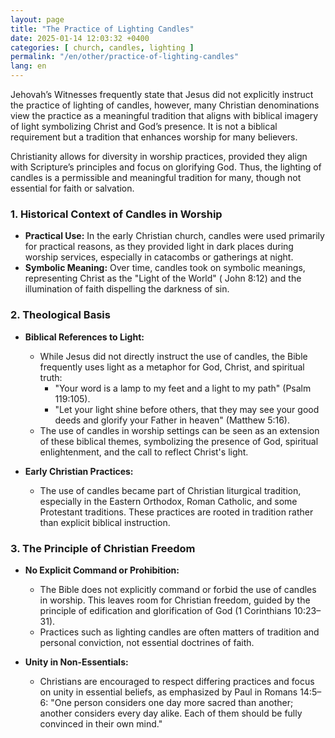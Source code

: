 ```yaml
---
layout: page
title: "The Practice of Lighting Candles"
date: 2025-01-14 12:03:32 +0400
categories: [ church, candles, lighting ]
permalink: "/en/other/practice-of-lighting-candles"
lang: en
---
```


Jehovah’s Witnesses frequently state that Jesus did not explicitly instruct the practice of lighting of candles,
however, many Christian denominations view the practice as a meaningful tradition that aligns with biblical imagery of
light symbolizing Christ and God’s presence. It is not a biblical requirement but a tradition that enhances worship for
many believers.

Christianity allows for diversity in worship practices, provided they align with Scripture’s principles and focus on
glorifying God. Thus, the lighting of candles is a permissible and meaningful tradition for many, though not essential
for faith or salvation.

<!--more-->

### **1. Historical Context of Candles in Worship**

- **Practical Use:** In the early Christian church, candles were used primarily for practical reasons, as they provided
  light in dark places during worship services, especially in catacombs or gatherings at night.
- **Symbolic Meaning:** Over time, candles took on symbolic meanings, representing Christ as the "Light of the World" (
  John 8:12) and the illumination of faith dispelling the darkness of sin.

### **2. Theological Basis**

- **Biblical References to Light:**
    - While Jesus did not directly instruct the use of candles, the Bible frequently uses light as a metaphor for God,
      Christ, and spiritual truth:
        - "Your word is a lamp to my feet and a light to my path" (Psalm 119:105).
        - "Let your light shine before others, that they may see your good deeds and glorify your Father in heaven"
          (Matthew 5:16).
    - The use of candles in worship settings can be seen as an extension of these biblical themes, symbolizing the
      presence of God, spiritual enlightenment, and the call to reflect Christ's light.

- **Early Christian Practices:**
    - The use of candles became part of Christian liturgical tradition, especially in the Eastern Orthodox, Roman
      Catholic, and some Protestant traditions. These practices are rooted in tradition rather than explicit biblical
      instruction.

### **3. The Principle of Christian Freedom**

- **No Explicit Command or Prohibition:**
    - The Bible does not explicitly command or forbid the use of candles in worship. This leaves room for Christian
      freedom, guided by the principle of edification and glorification of God (1 Corinthians 10:23–31).
    - Practices such as lighting candles are often matters of tradition and personal conviction, not essential doctrines
      of faith.

- **Unity in Non-Essentials:**
    - Christians are encouraged to respect differing practices and focus on unity in essential beliefs, as emphasized by
      Paul in Romans 14:5–6: "One person considers one day more sacred than another; another considers every day alike.
      Each of them should be fully convinced in their own mind."